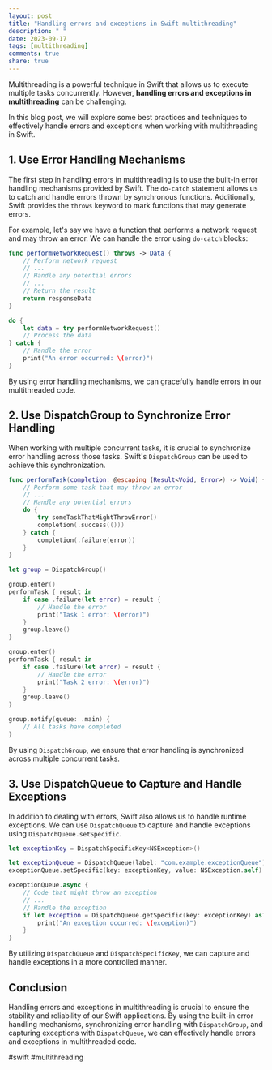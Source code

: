 ```yaml
---
layout: post
title: "Handling errors and exceptions in Swift multithreading"
description: " "
date: 2023-09-17
tags: [multithreading]
comments: true
share: true
---
```


Multithreading is a powerful technique in Swift that allows us to execute multiple tasks concurrently. However, **handling errors and exceptions in multithreading** can be challenging.

In this blog post, we will explore some best practices and techniques to effectively handle errors and exceptions when working with multithreading in Swift.

## 1. Use Error Handling Mechanisms

The first step in handling errors in multithreading is to use the built-in error handling mechanisms provided by Swift. The `do-catch` statement allows us to catch and handle errors thrown by synchronous functions. Additionally, Swift provides the `throws` keyword to mark functions that may generate errors.

For example, let's say we have a function that performs a network request and may throw an error. We can handle the error using `do-catch` blocks:

```swift
func performNetworkRequest() throws -> Data {
    // Perform network request
    // ...
    // Handle any potential errors
    // ...
    // Return the result
    return responseData
}

do {
    let data = try performNetworkRequest()
    // Process the data
} catch {
    // Handle the error
    print("An error occurred: \(error)")
}
```

By using error handling mechanisms, we can gracefully handle errors in our multithreaded code.

## 2. Use DispatchGroup to Synchronize Error Handling

When working with multiple concurrent tasks, it is crucial to synchronize error handling across those tasks. Swift's `DispatchGroup` can be used to achieve this synchronization.

```swift
func performTask(completion: @escaping (Result<Void, Error>) -> Void) {
    // Perform some task that may throw an error
    // ...
    // Handle any potential errors
    do {
        try someTaskThatMightThrowError()
        completion(.success(()))
    } catch {
        completion(.failure(error))
    }
}

let group = DispatchGroup()

group.enter()
performTask { result in
    if case .failure(let error) = result {
        // Handle the error
        print("Task 1 error: \(error)")
    }
    group.leave()
}

group.enter()
performTask { result in
    if case .failure(let error) = result {
        // Handle the error
        print("Task 2 error: \(error)")
    }
    group.leave()
}

group.notify(queue: .main) {
    // All tasks have completed
}
```

By using `DispatchGroup`, we ensure that error handling is synchronized across multiple concurrent tasks.

## 3. Use DispatchQueue to Capture and Handle Exceptions

In addition to dealing with errors, Swift also allows us to handle runtime exceptions. We can use `DispatchQueue` to capture and handle exceptions using `DispatchQueue.setSpecific`.

```swift
let exceptionKey = DispatchSpecificKey<NSException>()

let exceptionQueue = DispatchQueue(label: "com.example.exceptionQueue")
exceptionQueue.setSpecific(key: exceptionKey, value: NSException.self)

exceptionQueue.async {
    // Code that might throw an exception
    // ...
    // Handle the exception
    if let exception = DispatchQueue.getSpecific(key: exceptionKey) as? NSException {
        print("An exception occurred: \(exception)")
    }
}
```

By utilizing `DispatchQueue` and `DispatchSpecificKey`, we can capture and handle exceptions in a more controlled manner.

## Conclusion

Handling errors and exceptions in multithreading is crucial to ensure the stability and reliability of our Swift applications. By using the built-in error handling mechanisms, synchronizing error handling with `DispatchGroup`, and capturing exceptions with `DispatchQueue`, we can effectively handle errors and exceptions in multithreaded code.

#swift #multithreading